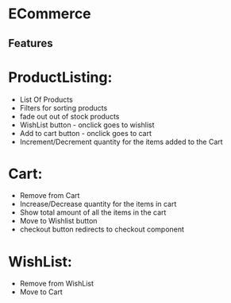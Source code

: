 # ECommerce


## Features
# ProductListing:
- List Of Products
- Filters for sorting products
- fade out out of stock products
- WishList button - onclick goes to wishlist
- Add to cart button - onclick goes to cart
- Increment/Decrement quantity for the items added to the Cart

# Cart:
- Remove from Cart
- Increase/Decrease quantity for the items in cart
- Show total amount of all the items in the cart
- Move to Wishlist button
- checkout button redirects to checkout component

# WishList:
- Remove from WishList
- Move to Cart



